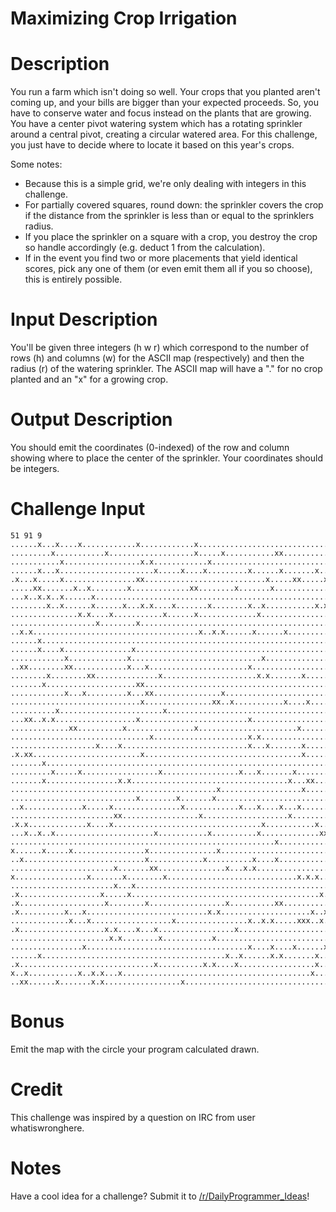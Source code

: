 # Maximizing Crop Irrigation
<div class="md"><h1>Description</h1>
<p>You run a farm which isn't doing so well. Your crops that you planted aren't coming up, and your bills are bigger than your expected proceeds. So, you have to conserve water and focus instead on the plants that are growing. You have a center pivot watering system which has a rotating sprinkler around a central pivot, creating a circular watered area. For this challenge, you just have to decide where to locate it based on this year's crops. </p>
<p>Some notes:</p>
<ul>
<li>Because this is a simple grid, we're only dealing with integers in this challenge. </li>
<li>For partially covered squares, round down: the sprinkler covers the crop if the distance from the sprinkler is less than or equal to the sprinklers radius. </li>
<li>If you place the sprinkler on a square with a crop, you destroy the crop so handle accordingly (e.g. deduct 1 from the calculation). </li>
<li>If in the event you find two or more placements that yield identical scores, pick any one of them (or even emit them all if you so choose), this is entirely possible. </li>
</ul>
<h1>Input Description</h1>
<p>You'll be given three integers (h w r) which correspond to the number of rows (h) and columns (w) for the ASCII map (respectively) and then the radius (r) of the watering sprinkler. The ASCII map will have a "." for no crop planted and an "x" for a growing crop.</p>
<h1>Output Description</h1>
<p>You should emit the coordinates (0-indexed) of the row and column showing where to place the center of the sprinkler. Your coordinates should be integers. </p>
<h1>Challenge Input</h1>
<pre><code>51 91 9
......x...x....x............x............x.................................x...............
.........x...........x...................x.....x...........xx.............x................
...........x.................x.x............x..........................x................x..
......x...x.....................x.....x....x.........x......x.......x...x..................
.x...x.....x................xx...........................x.....xx.....x............x.......
.....xx.......x..x........x.............xx........x.......x.....................x.......x..
...x..x.x..x......x..............................................................x...x.....
........x..x......x......x...x.x....x.......x........x..x...........x.x...x..........xx....
...............x.x....x...........x......x.............x..........................x........
...................x........x..............................................................
..x.x.....................................x..x.x......x......x.............................
......x.............................................................................x..x...
......x....x...............x...............................................................
............x.............x.............................x...............x................x.
..xx........xx............x...x......................x.....................................
........x........xx..............x.....................x.x.......x........................x
.......x....................xx.............................................................
............x...x.........x...xx...............x...........................................
.............................x...............xx..x...........x....x........x...x.......x.x.
..........x.......................x.....................................x..................
...xx..x.x..................x........................x.....................x..x.......x....
.............xx..........x...............x......................x.........x.........x....x.
...............................x.....................x.x...................................
...................x....x............................x...x.......x.............x....x.x....
.x.xx........................x...................................x.....x.......xx..........
.......x...................................................................................
.........x.....x.................x.................x...x.......x..................x........
.......x................x.x...................................x...xx....x.....x...x........
..............................................x..................x.........................
............................x........x.......x............................................x
..x.............x.....x...............x............x...x....x...x..........................
.......................xx.................x...................x...................x.......x
.x.x.............x....x.................................x...........x..x..........x.....x..
...x..x..x......................x...........x..........x.............xxx....x..........x...
...........................................................x...............................
x......x.....x................x...............x....................................x.......
..x...........................x............x..........x....x..............................x
.......................x.......xx...............x...x.x.................x..x............x..
x................x.......x........x.............................x.x.x...................x.x
.......................x...x.......................................................x.......
.x..................x.....x..........................................x...........x.........
.x...................x........x.................x..........xx..................x..x........
.x..........x...x...........................x.x....................x..x.......x............
.............x...x..................x................x..x.x.....xxx..x...xx..x.............
.x...................x.x....x...x.................x.............................x.....x....
......................x.x........x...........x...................................x......x..
................x....................................x....x....x......x..............x..x..
......x.........................................x..x......x.x.......x......................
.x..............................x..........x.x....x.................x......................
x..x...........x..x.x...x..........................................x..............xx.......
..xx......x.......x.x.................x......................................x.............
</code></pre>
<h1>Bonus</h1>
<p>Emit the map with the circle your program calculated drawn. </p>
<h1>Credit</h1>
<p>This challenge was inspired by a question on IRC from user whatiswronghere. </p>
<h1>Notes</h1>
<p>Have a cool idea for a challenge? Submit it to <a href="/r/DailyProgrammer_Ideas">/r/DailyProgrammer_Ideas</a>!</p>
</div>
